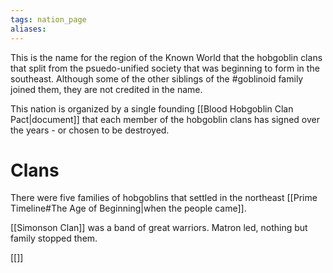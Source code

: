 ```yaml
---
tags: nation_page
aliases:
---
```

This is the name for the region of the Known World that the hobgoblin clans that split from the psuedo-unified society that was beginning to form in the southeast. Although some of the other siblings of the #goblinoid family joined them, they are not credited in the name. 

This nation is organized by a single founding [[Blood Hobgoblin Clan Pact|document]] that each member of the hobgoblin clans has signed over the years - or chosen to be destroyed.

# Clans
There were five families of hobgoblins that settled in the northeast [[Prime Timeline#The Age of Beginning|when the people came]]. 

[[Simonson Clan]] was a band of great warriors. Matron led, nothing but family stopped them.

[[]]